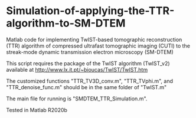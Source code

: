 # Simulation-of-applying-the-TTR-algorithm-to-SM-DTEM
Matlab code for implementing TwIST-based tomographic reconstruction (TTR) algorithm of compressed ultrafast tomographic imaging (CUTI) to the streak-mode dynamic transmission electron microscopy (SM-DTEM)

This script requires the package of the TwIST algorithm (TwIST_v2) available at 
http://www.lx.it.pt/~bioucas/TwIST/TwIST.htm

The customized functions "TTR_TV3D_conv.m", "TTR_TVphi.m", and "TTR_denoise_func.m" should be in the same folder of "TwIST.m"

The main file for running is "SMDTEM_TTR_Simulation.m".

Tested in Matlab R2020b
